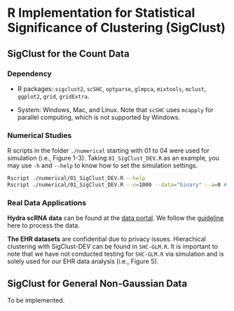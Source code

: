 # R Implementation for Statistical Significance of Clustering (SigClust)

## SigClust for the Count Data

### Dependency

- R packages: `sigclust2`, `scSHC`, `optparse`, `glmpca`, `mixtools`, `mclust`, `ggplot2`, `grid`, `gridExtra`.

- System: Windows, Mac, and Linux. Note that `scSHC` uses `mcapply` for parallel computing, which is not supported by Windows.

### Numerical Studies

R scripts in the folder `./numerical` starting with 01 to 04 were used for simulation (i.e., Figure 1-3). Taking `01_SigClust_DEV.R` as an example, you may use `-h` and `--help` to know how to set the simulation settings.

```bash
Rscript ./numerical/01_SigClust_DEV.R --help
Rscript ./numerical/01_SigClust_DEV.R --n=1000 --data="binary" --a=0 # 100 Simulations for 1000*1000 Binary Data will be performed
```

### Real Data Applications

**Hydra scRNA data** can be found at the [data portal](https://portals.broadinstitute.org/single_cell/study/stem-cell-differentiation-trajectories-in-hydra-resolved-at-single-cell-resolution). We follow the [guideline](https://github.com/cejuliano/hydra_single_cell) here to process the data.

**The EHR datasets** are confidential due to privacy issues. Hierachical clustering with SigClust-DEV can be found in `SHC-GLM.R`. It is important to note that we have not conducted testing for `SHC-GLM.R` via simulation and is solely used for our EHR data analysis (i.e., Figure 5).

## SigClust for General Non-Gaussian Data

To be implemented.
